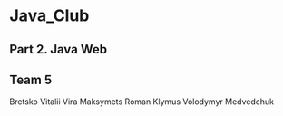 # Java_Club

## Part 2. Java Web

## Team 5
Bretsko Vitalii
Vira Maksymets
Roman Klymus
Volodymyr Medvedchuk